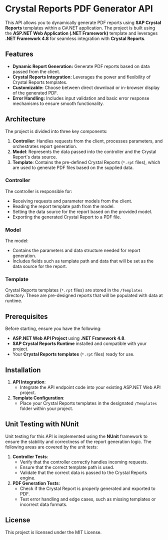 
# Crystal Reports PDF Generator API

This API allows you to dynamically generate PDF reports using **SAP Crystal Reports** templates within a C#.NET application. The project is built using the **ASP.NET Web Application (.NET Framework)** template and leverages **.NET Framework 4.8** for seamless integration with **Crystal Reports**.

## Features

- **Dynamic Report Generation:**  Generate PDF reports based on data passed from the client.
- **Crystal Reports Integration:** Leverages the power and flexibility of Crystal Reports templates.
- **Customizable:** Choose between direct download or in-browser display of the generated PDF.
- **Error Handling:** Includes input validation and basic error response mechanisms to ensure smooth functionality.

## Architecture

The project is divided into three key components:

1.  **Controller**: Handles requests from the client, processes parameters, and orchestrates report generation.
2.  **Model**: Represents the data passed into the controller and the Crystal Report's data source.
3.  **Template**: Contains the pre-defined Crystal Reports (`*.rpt` files), which are used to generate PDF files based on the supplied data.

### Controller

The controller is responsible for:

-   Receiving requests and parameter models from the client.
-   Reading the report template path from the model.
-   Setting the data source for the report based on the provided model.
-   Exporting the generated Crystal Report to a PDF file.

### Model

The model:

-   Contains the parameters and data structure needed for report generation.
-   Includes fields such as template path and data that will be set as the data source for the report.

### Template

Crystal Reports templates (`*.rpt` files) are stored in the `/Templates` directory. These are pre-designed reports that will be populated with data at runtime.

## Prerequisites

Before starting, ensure you have the following:

-   **ASP.NET Web API Project** using **.NET Framework 4.8**.
-   **SAP Crystal Reports Runtime** installed and compatible with your project.
-   Your **Crystal Reports templates** (`*.rpt` files) ready for use.

## Installation

1.  **API Integration**:
    -   Integrate the API endpoint code into your existing ASP.NET Web API project.
2.  **Template Configuration**:
    -   Place your Crystal Reports templates in the designated `/Templates` folder within your project.

## Unit Testing with NUnit

Unit testing for this API is implemented using the **NUnit** framework to ensure the stability and correctness of the report generation logic. The following areas are covered by the unit tests:

1.  **Controller Tests**:
    -   Verify that the controller correctly handles incoming requests.
    -   Ensure that the correct template path is used.
    -   Validate that the correct data is passed to the Crystal Reports engine.
2.  **PDF Generation Tests**:
    -   Check if the Crystal Report is properly generated and exported to PDF.
    -   Test error handling and edge cases, such as missing templates or incorrect data formats.

## License

This project is licensed under the MIT License.
